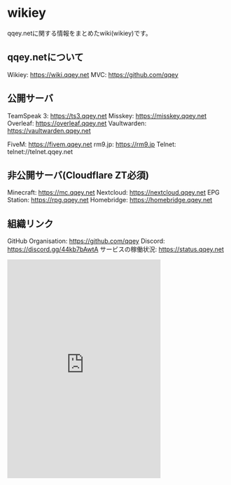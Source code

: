 # wikiey

qqey.netに関する情報をまとめたwiki(wikiey)です。

## qqey.netについて

Wikiey: <https://wiki.qqey.net>
MVC: <https://github.com/qqey>

## 公開サーバ

TeamSpeak 3: <https://ts3.qqey.net>
Misskey: <https://misskey.qqey.net>
Overleaf: <https://overleaf.qqey.net>
Vaultwarden: <https://vaultwarden.qqey.net>

FiveM: <https://fivem.qqey.net>
rm9.jp: <https://rm9.jp>
Telnet: telnet://telnet.qqey.net

## 非公開サーバ(Cloudflare ZT必須)

Minecraft: <https://mc.qqey.net>
Nextcloud: <https://nextcloud.qqey.net>
EPG Station: <https://rpg.qqey.net>
Homebridge: <https://homebridge.qqey.net>

## 組織リンク

GitHub Organisation: <https://github.com/qqey>
Discord: <https://discord.gg/44kb7bAwtA>
サービスの稼働状況: <https://status.qqey.net>

<iframe src="https://discord.com/widget?id=1174455171363913829&theme=dark" width="350" height="500" allowtransparency="true" frameborder="0" sandbox="allow-popups allow-popups-to-escape-sandbox allow-same-origin allow-scripts"></iframe>
